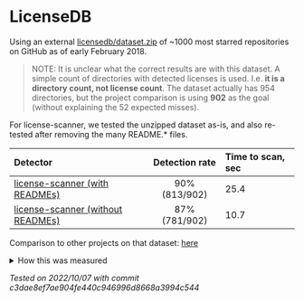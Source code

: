 # LicenseDB

Using an external [licensedb/dataset.zip](https://github.com/go-enry/go-license-detector/tree/master/licensedb/dataset.zip) of ~1000 most starred repositories on GitHub as of early February 2018.

> NOTE: It is unclear what the correct results are with this dataset. A simple count of directories with detected licenses is used. I.e. **it is a directory count, not license count**. The dataset actually has 954 directories, but the project comparison is using **902** as the goal (without explaining the 52 expected misses).

For license-scanner, we tested the unzipped dataset as-is, and also re-tested after removing the many README.* files.

| Detector                                                                            | Detection rate | Time to scan, sec |
|:------------------------------------------------------------------------------------|:--------------:|:------------------|
| [license-scanner (with READMEs)](https://github.com/go-enry/go-license-detector)    | 90%  (813/902) | 25.4              |
| [license-scanner (without READMEs)](https://github.com/go-enry/go-license-detector) | 87%  (781/902) | 10.7              |


Comparison to other projects on that dataset: [here](https://github.com/go-enry/go-license-detector#quality)

<details><summary>How this was measured</summary>
<pre><code>
time license-scanner -q --dir ~/Downloads/dataset | grep "FOUND LICENSE MATCHES:" |  sed 's#/[^/]*$#/#'  | sort -u  | wc -l
time license-scanner -q --dir ~/Downloads/dataset_no_readmes | grep "FOUND LICENSE MATCHES:" |  sed 's#/[^/]*$#/#'  | sort -u  | wc -l
</code></pre>
</details>

*Tested on 2022/10/07 with commit c3dae8ef7ae904fe440c946996d8668a3994c544*
